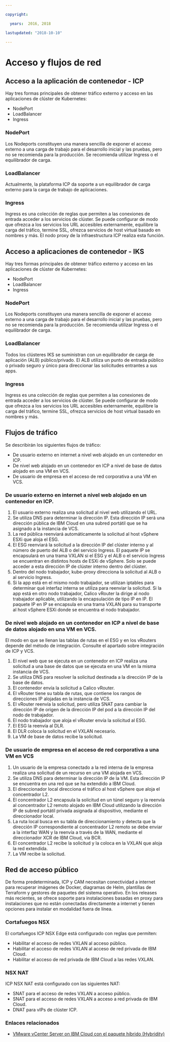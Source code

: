 ```yaml
---

copyright:

  years:  2016, 2018

lastupdated: "2018-10-10"

---
```


# Acceso y flujos de red

## Acceso a la aplicación de contenedor - ICP

Hay tres formas principales de obtener tráfico externo y acceso en las aplicaciones de clúster de Kubernetes:
- NodePort
- LoadBalancer
- Ingress

### NodePort
Los Nodeports constituyen una manera sencilla de exponer el acceso externo a una carga de trabajo para el desarrollo inicial y las pruebas, pero no se recomienda para la producción. Se recomienda utilizar Ingress o el equilibrador de carga.

### LoadBalancer
Actualmente, la plataforma ICP da soporte a un equilibrador de carga externo para la carga de trabajo de aplicaciones.

### Ingress
Ingress es una colección de reglas que permiten a las conexiones de entrada acceder a los servicios de clúster. Se puede configurar de modo que ofrezca a los servicios los URL accesibles externamente, equilibre la carga del tráfico, termine SSL, ofrezca servicios de host virtual basado en nombres y más.  El nodo proxy de la infraestructura ICP realiza esta función.

## Acceso a aplicaciones de contenedor - IKS
Hay tres formas principales de obtener tráfico externo y acceso en las aplicaciones de clúster de Kubernetes:
- NodePort
- LoadBalancer
- Ingress

### NodePort
Los Nodeports constituyen una manera sencilla de exponer el acceso externo a una carga de trabajo para el desarrollo inicial y las pruebas, pero no se recomienda para la producción. Se recomienda utilizar Ingress o el equilibrador de carga.

### LoadBalancer
Todos los clústeres IKS se suministran con un equilibrador de carga de aplicación (ALB) público/privado. El ALB utiliza un punto de entrada público o privado seguro y único para direccionar las solicitudes entrantes a sus apps.

### Ingress
Ingress es una colección de reglas que permiten a las conexiones de entrada acceder a los servicios de clúster. Se puede configurar de modo que ofrezca a los servicios los URL accesibles externamente, equilibre la carga del tráfico, termine SSL, ofrezca servicios de host virtual basado en nombres y más.

## Flujos de tráfico
Se describirán los siguientes flujos de tráfico:
- De usuario externo en internet a nivel web alojado en un contenedor en ICP.
- De nivel web alojado en un contenedor en ICP a nivel de base de datos alojado en una VM en VCS.
- De usuario de empresa en el acceso de red corporativa a una VM en VCS.

### De usuario externo en internet a nivel web alojado en un contenedor en ICP.
1. El usuario externo realiza una solicitud al nivel web utilizando el URL.
2.	Se utiliza DNS para determinar la dirección IP. Esta dirección IP será una dirección pública de IBM Cloud en una subred portátil que se ha asignado a la instancia de VCS.
3.	La red pública reenviará automáticamente la solicitud al host vSphere ESXi que aloja el ESG.
4.	El ESG reenviará la solicitud a la dirección IP del clúster interno y al número de puerto del ALB o del servicio Ingress. El paquete IP se encapsulará en una trama VXLAN si el ESG y el ALB o el servicio Ingress se encuentran en distintos hosts de ESXi de vSphere. Solo se puede acceder a esta dirección IP de clúster interno dentro del clúster.
5.	Dentro del nodo trabajador, kube-proxy direcciona la solicitud al ALB o al servicio Ingress.
6.	Si la app está en el mismo nodo trabajador, se utilizan iptables para determinar qué interfaz interna se utiliza para reenviar la solicitud. Si la app está en otro nodo trabajador, Calico vRouter la dirige al nodo trabajador aplicable, utilizando la encapsulación de tipo IP en IP. El paquete IP en IP se encapsula en una trama VXLAN para su transporte al host vSphere ESXi donde se encuentra el nodo trabajador.

### De nivel web alojado en un contenedor en ICP a nivel de base de datos alojado en una VM en VCS.
El modo en que se llenan las tablas de rutas en el ESG y en los vRouters depende del método de integración. Consulte el apartado sobre integración de ICP y VCS.
1.	El nivel web que se ejecuta en un contenedor en ICP realiza una solicitud a una base de datos que se ejecuta en una VM en la misma instancia de VCS.
2.	Se utiliza DNS para resolver la solicitud destinada a la dirección IP de la base de datos.
3.	El contenedor envía la solicitud a Calico vRouter.
4.	El vRouter tiene su tabla de rutas, que contiene los rangos de direcciones IP alojadas en la instancia de VCS.
5.	El vRouter reenvía la solicitud, pero utiliza SNAT para cambiar la dirección IP de origen de la dirección IP del pod a la dirección IP del nodo de trabajador.
6.	El nodo trabajador que aloja el vRouter envía la solicitud al ESG.
7.	El ESG la reenvía al DLR.
8.	El DLR coloca la solicitud en el VXLAN necesario.
9.	La VM de base de datos recibe la solicitud.

### 	De usuario de empresa en el acceso de red corporativa a una VM en VCS
1.	Un usuario de la empresa conectado a la red interna de la empresa realiza una solicitud de un recurso en una VM alojada en VCS.
2.	Se utiliza DNS para determinar la dirección IP de la VM. Esta dirección IP se encuentra en una red que se ha extendido a IBM Cloud.
3.	El direccionador local direcciona el tráfico al host vSphere que aloja el concentrador L2.
4.	El concentrador L2 encapsula la solicitud en un túnel seguro y la reenvía al concentrador L2 remoto alojado en IBM Cloud utilizando la dirección IP de subred portátil privada asignada al dispositivo, mediante el direccionador local.
5.	La ruta local busca en su tabla de direccionamiento y detecta que la dirección IP correspondiente al concentrador L2 remoto se debe enviar a la interfaz WAN y la reenvía a través de la WAN, mediante el direccionador XCR de IBM Cloud, vía BCR.
6.	El concentrador L2 recibe la solicitud y la coloca en la VXLAN que aloja la red extendida.
7.	La VM recibe la solicitud.

## Red de acceso público
De forma predeterminada, ICP y CAM necesitan conectividad a internet para recuperar imágenes de Docker, diagramas de Helm, plantillas de Terraform y gestores de paquetes del sistema operativo.
En los releases más recientes, se ofrece soporte para instalaciones basadas en proxy para instalaciones que no están conectadas directamente a internet y tienen opciones para instalar en modalidad fuera de línea.

###	Cortafuegos NSX
El cortafuegos ICP NSX Edge está configurado con reglas que permiten:
*	Habilitar el acceso de redes VXLAN al acceso público.
*	Habilitar el acceso de redes VXLAN al acceso de red privada de IBM Cloud.
*	Habilitar el acceso de red privada de IBM Cloud a las redes VXLAN.

### NSX NAT
ICP NSX NAT está configurado con las siguientes NAT:
*	SNAT para el acceso de redes VXLAN a acceso público.
*	SNAT para el acceso de redes VXLAN a acceso a red privada de IBM Cloud.
*	DNAT para vIPs de clúster ICP.

### Enlaces relacionados

* [VMware vCenter Server on IBM Cloud con el paquete híbrido (Hybridity)](../vcs/vcs-hybridity-intro.html)
